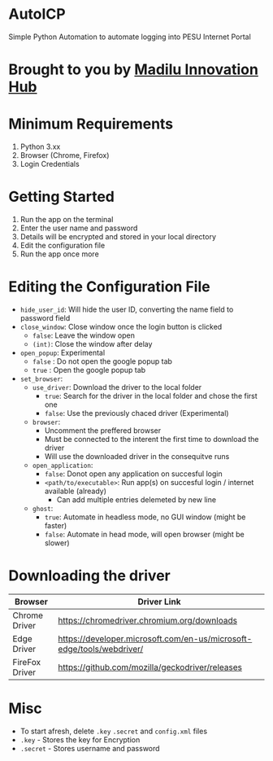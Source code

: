 # AutoICP
Simple Python Automation to automate logging into PESU Internet Portal

# Brought to you by [Madilu Innovation Hub](https://madilu.in/)

# Minimum Requirements
1. Python 3.xx
2. Browser (Chrome, Firefox)
3. Login Credentials

# Getting Started
1. Run the app on the terminal
2. Enter the user name and password
3. Details will be encrypted and stored in your local directory
4. Edit the configuration file
5. Run the app once more

# Editing the Configuration File
- `hide_user_id`: Will hide the user ID, converting the name field to password field
- `close_window`: Close window once the login button is clicked 
  - `false`: Leave the window open
  - `(int)`: Close the window after delay
- `open_popup`:  Experimental
  - `false` : Do not open the google popup tab
  - `true`  : Open the google popup tab
- `set_browser`: 
  - `use_driver`: Download the driver to the local folder
    -  `true`: Search for the driver in the local folder and chose the first one
    - `false`: Use the previously chaced driver (Experimental)
  - `browser`:
    - Uncomment the preffered browser 
    - Must be connected to the interent the first time to download the driver
    - Will use the downloaded driver in the consequitve runs
  - `open_application`: 
    - `false`: Donot open any application on succesful login
    - `<path/to/executable>`: Run app(s) on succesful login / internet available (already)
      - Can add multiple entries delemeted by new line
  - `ghost`:
    - `true`: Automate in headless mode, no GUI window (might be faster)
    - `false`: Automate in head mode, will open browser (might be slower)

# Downloading the driver
| Browser | Driver Link |
|---|---|
| Chrome Driver | https://chromedriver.chromium.org/downloads|
| Edge Driver| https://developer.microsoft.com/en-us/microsoft-edge/tools/webdriver/|
| FireFox Driver| https://github.com/mozilla/geckodriver/releases |

# Misc
- To start afresh, delete `.key` `.secret` and `config.xml` files
- `.key` - Stores the key for Encryption
- `.secret` - Stores username and password
